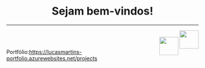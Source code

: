 
<h1 align="center"> Sejam bem-vindos!</h1>
<hr />

<a href="https://www.instagram.com/lucas.mart27/" target="_blank">
  <img align="right" src="https://cdn.icon-icons.com/icons2/1211/PNG/512/1491579602-yumminkysocialmedia36_83067.png"
       width="50px" height="48px">
</a><br />

  
<a href="https://github.com/lucasMart27" target="_blank">
  <img align="right" src="https://cdn.iconscout.com/icon/free/png-256/github-108-438008.png" 
       width="50px" height="48px">
</a><br />








Portfólio:https://lucasmartins-portfolio.azurewebsites.net/projects
